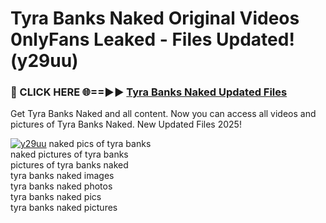 # Tyra Banks Naked Original Videos 0nlyFans Leaked - Files Updated! (y29uu)

<h3>🔴 CLICK HERE 🌐==►► <a href="https://tinyurl.com/up5wt9bj" rel="nofollow">Tyra Banks Naked Updated Files</a></h3>

Get Tyra Banks Naked and all content. Now you can access all videos and pictures of Tyra Banks Naked. New Updated Files 2025!

[![y29uu](https://i.imgur.com/ABiUzMV.gif)](https://tinyurl.com/up5wt9bj)
naked pics of tyra banks<br>
naked pictures of tyra banks<br>
pictures of tyra banks naked<br>
tyra banks naked images<br>
tyra banks naked photos<br>
tyra banks naked pics<br>
tyra banks naked pictures